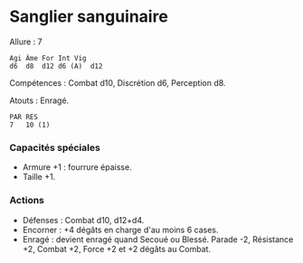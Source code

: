 # Sanglier sanguinaire

Allure : 7

	Agi	Âme	For	Int	Vig
	d6	d8	d12	d6 (A)	d12

Compétences : Combat d10, Discrétion d6, Perception d8.

Atouts : Enragé.

	PAR	RES
	7	10 (1)

### Capacités spéciales
- Armure +1 : fourrure épaisse.
- Taille +1.

### Actions
- Défenses : Combat d10, d12+d4.
- Encorner : +4 dégâts en charge d'au moins 6 cases.
- Enragé : devient enragé quand Secoué ou Blessé. Parade -2, Résistance +2, Combat +2, Force +2 et +2 dégâts au Combat. 

